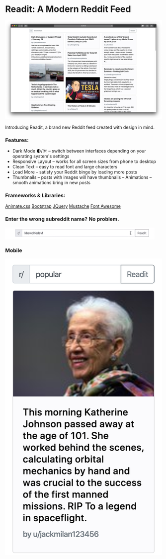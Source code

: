# Readit: A Modern Reddit Feed

![Main interface](screenshots/desktop_main.png)

Introducing Readit, a brand new Reddit feed created with design in mind.

### Features:
- Dark Mode 🌒/☀️ – switch between interfaces depending on your operating system's settings
- Responsive Layout – works for all screen sizes from phone to desktop
- Clean Text – easy to read font and large characters
- Load More – satisfy your Reddit binge by loading more posts
- Thumbnails – posts with images will have thumbnails 
– Animations – smooth animations bring in new posts

### Frameworks & Libraries:
[Animate.css](https://daneden.github.io/animate.css/)
[Bootstrap](https://getbootstrap.com)
[JQuery](https://jquery.com)
[Mustache](http://mustache.github.io)
[Font Awesome](https://fontawesome.com)

### Enter the wrong subreddit name? No problem.
![Validated entry](screenshots/bad_subreddit_name.gif)

### Mobile
![Mobile](screenshots/mobile_main.png)
